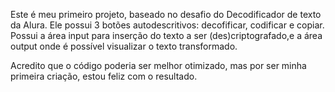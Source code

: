 Este é meu primeiro projeto, baseado no desafio do Decodificador de texto da Alura. 
Ele possui 3 botões autodescritivos: decofificar, codificar e copiar. 
Possui a área input para inserção do texto a ser (des)criptografado,e a área output onde é possível visualizar o texto transformado.

Acredito que o código poderia ser melhor otimizado, mas por ser minha primeira criação, estou feliz com o resultado.
